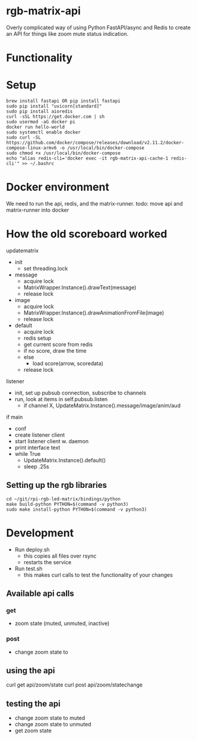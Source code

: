 # rgb-matrix-api
Overly complicated way of using Python FastAPI/async and Redis to create an API for things like zoom mute status indication.

# Functionality

# Setup
```
brew install fastapi OR pip install fastapi
sudo pip install "uvicorn[standard]"
sudo pip install aioredis
curl -sSL https://get.docker.com | sh
sudo usermod -aG docker pi
docker run hello-world
sudo systemctl enable docker
sudo curl -SL https://github.com/docker/compose/releases/download/v2.11.2/docker-compose-linux-armv6 -o /usr/local/bin/docker-compose
sudo chmod +x /usr/local/bin/docker-compose
echo "alias redis-cli='docker exec -it rgb-matrix-api-cache-1 redis-cli'" >> ~/.bashrc
```

# Docker environment
We need to run the api, redis, and the matrix-runner.
todo: move api and matrix-runner into docker

# How the old scoreboard worked

updatematrix
- init
  - set threading.lock
- message
  - acquire lock
  - MatrixWrapper.Instance().drawText(message)
  - release lock
- image
  - acquire lock
  - MatrixWrapper.Instance().drawAnimationFromFile(image)
  - release lock
- default
  - acquire lock
  - redis setup
  - get current score from redis
  - if no score, draw the time
  - else
    - load score(arrow, scoredata)
  - release lock

listener
- init, set up pubsub connection, subscribe to channels
- run, look at items in self.pubsub.listen
  - if channel X, UpdateMatrix.Instance().message/image/anim/aud

if main
- conf
- create listener client
- start listener client w. daemon
- print interface text
- while True
  - UpdateMatrix.Instance().default()
  - sleep .25s


## Setting up the rgb libraries
```
cd ~/git/rpi-rgb-led-matrix/bindings/python
make build-python PYTHON=$(command -v python3)
sudo make install-python PYTHON=$(command -v python3)
```


# Development

- Run deploy.sh
  - this copies all files over rsync
  - restarts the service
- Run test.sh
  - this makes curl calls to test the functionality of your changes

## Available api calls
### get
- zoom state (muted, unmuted, inactive)

### post
- change zoom state to

## using the api
curl get api/zoom/state
curl post api/zoom/statechange

## testing the api
- change zoom state to muted
- change zoom state to unmuted
- get zoom state
